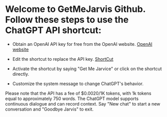 # Welcome to GetMeJarvis Github. Follow these steps to use the ChatGPT API shortcut:

- Obtain an OpenAI API key for free from the OpenAI website.
   [OpenAI website](https://platform.openai.com)
- Edit the shortcut to replace the API key.
   [ShortCut](https://www.icloud.com/shortcuts/8472d52e48db465188e7f3e26c2c1892)
   
- Activate the shortcut by saying "Get Me Jarvice" or click on the shortcut directly.
- Customize the system message to change ChatGPT's behavior.

Please note that the API has a fee of $0.0020/1K tokens, with 1k tokens equal to approximately 750 words. 
The ChatGPT model supports continuous dialogue and can record context. Say "New chat" to start a new conversation and "Goodbye Jarvis" to exit.
